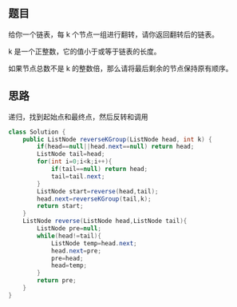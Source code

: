 ## 题目

给你一个链表，每 k 个节点一组进行翻转，请你返回翻转后的链表。

k 是一个正整数，它的值小于或等于链表的长度。

如果节点总数不是 k 的整数倍，那么请将最后剩余的节点保持原有顺序。

## 思路

递归，找到起始点和最终点，然后反转和调用

```java
class Solution {
    public ListNode reverseKGroup(ListNode head, int k) {
        if(head==null||head.next==null) return head;
        ListNode tail=head;
        for(int i=0;i<k;i++){
            if(tail==null) return head;
            tail=tail.next;
        }
        ListNode start=reverse(head,tail);
        head.next=reverseKGroup(tail,k);
        return start;
    }
    ListNode reverse(ListNode head,ListNode tail){
        ListNode pre=null;
        while(head!=tail){
            ListNode temp=head.next;
            head.next=pre;
            pre=head;
            head=temp;
        }
        return pre;
    }
}
```



